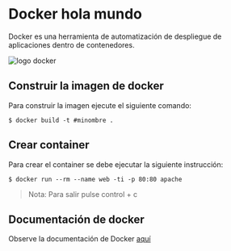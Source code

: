 
# Docker hola mundo

Docker es una herramienta de automatización de despliegue de aplicaciones dentro de contenedores.

![logo docker](https://www.docker.com/sites/default/files/social/docker_facebook_share.png)

## Construir la imagen de docker

Para construir la imagen ejecute el siguiente comando:
```shell
$ docker build -t #minombre .
```
## Crear container

Para crear el container se debe ejecutar la siguiente instrucción:

```shell
$ docker run --rm --name web -ti -p 80:80 apache
```

> Nota: Para salir pulse control + c


## Documentación de docker

Observe la documentación de Docker [aquí]([https://docs.docker.com/get-started/](https://docs.docker.com/get-started/))
